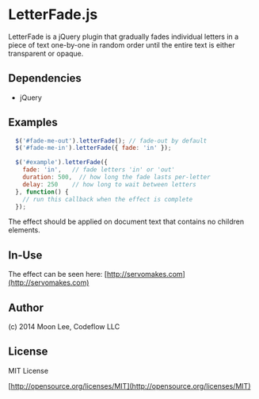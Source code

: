 LetterFade.js
==========

LetterFade is a jQuery plugin that gradually fades individual letters in a piece of text one-by-one in random order until the entire text is either transparent or opaque.

Dependencies
-------------------
* jQuery

Examples
-------------

```javascript
  $('#fade-me-out').letterFade(); // fade-out by default
  $('#fade-me-in').letterFade({ fade: 'in' });

  $('#example').letterFade({
    fade: 'in',   // fade letters 'in' or 'out'
    duration: 500,  // how long the fade lasts per-letter
    delay: 250    // how long to wait between letters
  }, function() {
    // run this callback when the effect is complete
  });
```

The effect should be applied on document text that contains no children elements.

In-Use
--------
The effect can be seen here: [http://servomakes.com](http://servomakes.com)

Author
---------
(c) 2014 Moon Lee, Codeflow LLC

License
----------
MIT License

[http://opensource.org/licenses/MIT](http://opensource.org/licenses/MIT)